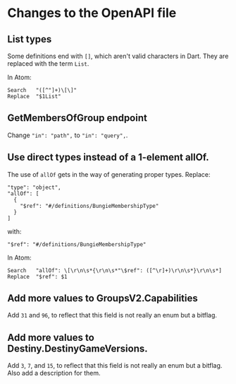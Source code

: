 # Changes to the OpenAPI file

## List types

Some definitions end with `[]`, which aren't valid characters in Dart. They are
replaced with the term `List`.

In Atom:
```
Search   "([^"]+)\[\]"
Replace  "$1List"
```

## GetMembersOfGroup endpoint

Change `"in": "path",` to `"in": "query",`.

## Use direct types instead of a 1-element allOf.

The use of `allOf` gets in the way of generating proper types. Replace:
```
"type": "object",
"allOf": [
  {
    "$ref": "#/definitions/BungieMembershipType"
  }
]
```
with:
```
"$ref": "#/definitions/BungieMembershipType"
```

In Atom:
```
Search   "allOf": \[\r\n\s*{\r\n\s*"\$ref": ([^\r]+)\r\n\s*}\r\n\s*]
Replace  "$ref": $1
```

## Add more values to GroupsV2.Capabilities

Add `31` and `96`, to reflect that this field is not really an enum but a
bitflag.

## Add more values to Destiny.DestinyGameVersions.

Add `3`, `7`, and `15`, to reflect that this field is not really an enum but a
bitflag. Also add a description for them.

